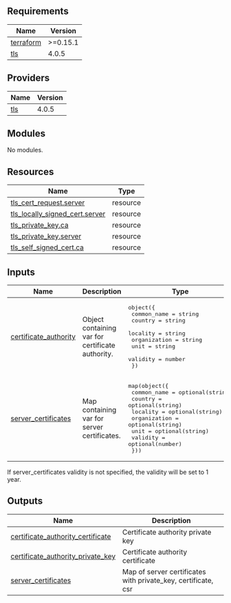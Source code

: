 ## Requirements

| Name | Version |
|------|---------|
| <a name="requirement_terraform"></a> [terraform](#requirement\_terraform) | >=0.15.1 |
| <a name="requirement_tls"></a> [tls](#requirement\_tls) | 4.0.5 |

## Providers

| Name | Version |
|------|---------|
| <a name="provider_tls"></a> [tls](#provider\_tls) | 4.0.5 |

## Modules

No modules.

## Resources

| Name | Type |
|------|------|
| [tls_cert_request.server](https://registry.terraform.io/providers/hashicorp/tls/4.0.5/docs/resources/cert_request) | resource |
| [tls_locally_signed_cert.server](https://registry.terraform.io/providers/hashicorp/tls/4.0.5/docs/resources/locally_signed_cert) | resource |
| [tls_private_key.ca](https://registry.terraform.io/providers/hashicorp/tls/4.0.5/docs/resources/private_key) | resource |
| [tls_private_key.server](https://registry.terraform.io/providers/hashicorp/tls/4.0.5/docs/resources/private_key) | resource |
| [tls_self_signed_cert.ca](https://registry.terraform.io/providers/hashicorp/tls/4.0.5/docs/resources/self_signed_cert) | resource |

## Inputs

| Name | Description | Type | Default | Required |
|------|-------------|------|---------|:--------:|
| <a name="input_certificate_authority"></a> [certificate\_authority](#input\_certificate\_authority) | Object containing var for certificate authority. | <pre>object({<br>    common_name  = string<br>    country      = string<br>    locality     = string<br>    organization = string<br>    unit         = string<br>    validity     = number<br>  })</pre> | n/a | yes |
| <a name="input_server_certificates"></a> [server\_certificates](#input\_server\_certificates) | Map containing var for server certificates. | <pre>map(object({<br>    common_name  = optional(string)<br>    country      = optional(string)<br>    locality     = optional(string)<br>    organization = optional(string)<br>    unit         = optional(string)<br>    validity     = optional(number)<br>  }))</pre> | n/a | yes |

If server_certificates validity is not specified, the validity will be set to 1 year.

## Outputs

| Name | Description |
|------|-------------|
| <a name="output_certificate_authority_certificate"></a> [certificate\_authority\_certificate](#output\_certificate\_authority\_certificate) | Certificate authority private key |
| <a name="output_certificate_authority_private_key"></a> [certificate\_authority\_private\_key](#output\_certificate\_authority\_private\_key) | Certificate authority certificate |
| <a name="output_server_certificates"></a> [server\_certificates](#output\_server\_certificates) | Map of server certificates with private\_key, certificate, csr |
